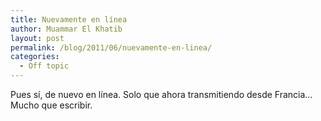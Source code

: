 ```yaml
---
title: Nuevamente en línea
author: Muammar El Khatib
layout: post
permalink: /blog/2011/06/nuevamente-en-linea/
categories:
  - Off topic
---
```

Pues sí, de nuevo en línea. Solo que ahora transmitiendo desde Francia&#8230; Mucho que escribir.